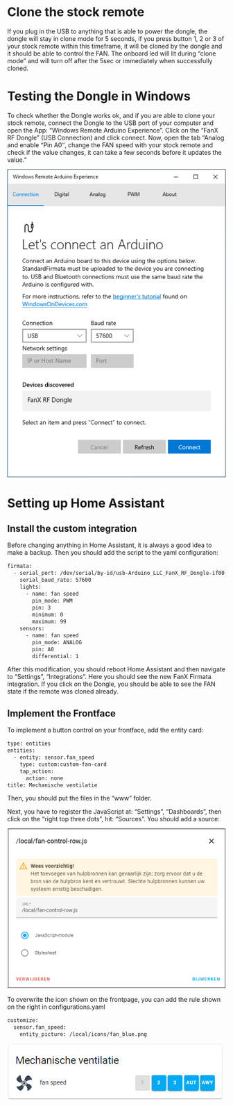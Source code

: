 # Clone the stock remote
If you plug in the USB to anything that is able to power the dongle, the dongle will stay in clone mode for 5 seconds, if you press button 1, 2 or 3 of your stock remote within this timeframe, it will be cloned by the dongle and it should be able to control the FAN.
The onboard led will lit during “clone mode” and will turn off after the 5sec or immediately when successfully cloned.

# Testing the Dongle in Windows
To check whether the Dongle works ok, and if you are able to clone your stock remote, connect the Dongle to the USB port of your computer and open the App: “Windows Remote Arduino Experience”. Click on the “FanX RF Dongle” (USB Connection) and click connect. Now, open the tab “Analog and enable “Pin A0″, change the FAN speed with your stock remote and check if the value changes, it can take a few seconds before it updates the value.”

![Windows Arduino](https://github.com/Marcelh1/fanx/blob/main/images/Windows-Remote-Arduino-Experience.png)

# Setting up Home Assistant

## Install the custom integration
Before changing anything in Home Assistant, it is always a good idea to make a backup. Then you should add the script to the yaml configuration:
```
firmata:
  - serial_port: /dev/serial/by-id/usb-Arduino_LLC_FanX_RF_Dongle-if00
    serial_baud_rate: 57600
    lights:
      - name: fan speed
        pin_mode: PWM
        pin: 3
        minimum: 0
        maximum: 99
    sensors:
      - name: fan speed
        pin_mode: ANALOG
        pin: A0
        differential: 1
```

After this modification, you should reboot Home Assistant and then navigate to “Settings”, “Integrations”. Here you should see the new FanX Firmata integration. If you click on the Dongle, you should be able to see the FAN state if the remote was cloned already.

## Implement the Frontface
To implement a button control on your frontface, add the entity card:
```
type: entities
entities:
  - entity: sensor.fan_speed
    type: custom:custom-fan-card
    tap_action:
      action: none
title: Mechanische ventilatie
```

Then, you should put the files in the “www” folder.

Next, you have to register the JavaScript at: “Settings”, “Dashboards”, then click on the “right top three dots”, hit: “Sources”. You should add a source: 

![Windows Arduino](https://github.com/Marcelh1/fanx/blob/main/images/help_source.png)

To overwrite the icon shown on the frontpage, you can add the rule shown on the right in configurations.yaml
```
customize:
  sensor.fan_speed:
    entity_picture: /local/icons/fan_blue.png
```

![Windows Arduino](https://github.com/Marcelh1/fanx/blob/main/images/Preview.png)
